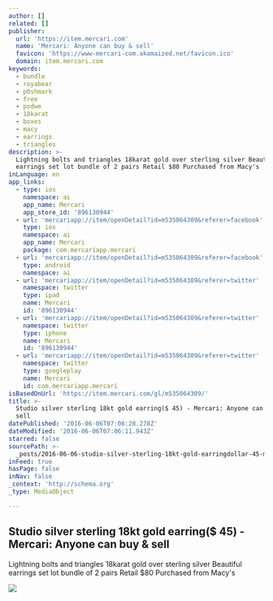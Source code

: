 ```yaml
---
author: []
related: []
publisher:
  url: 'https://item.mercari.com'
  name: 'Mercari: Anyone can buy & sell'
  favicon: 'https://www-mercari-com.akamaized.net/favicon.ico'
  domain: item.mercari.com
keywords:
  - bundle
  - royabear
  - p0shmark
  - free
  - podwe
  - 18karat
  - boxes
  - macy
  - earrings
  - triangles
description: >-
  Lightning bolts and triangles 18karat gold over sterling silver Beautiful
  earrings set lot bundle of 2 pairs Retail $80 Purchased from Macy's
inLanguage: en
app_links:
  - type: ios
    namespace: ai
    app_name: Mercari
    app_store_id: '896130944'
  - url: 'mercariapp://item/openDetail?id=m535064309&referer=facebook'
    type: ios
    namespace: ai
    app_name: Mercari
    package: com.mercariapp.mercari
  - url: 'mercariapp://item/openDetail?id=m535064309&referer=facebook'
    type: android
    namespace: ai
  - url: 'mercariapp://item/openDetail?id=m535064309&referer=twitter'
    namespace: twitter
    type: ipad
    name: Mercari
    id: '896130944'
  - url: 'mercariapp://item/openDetail?id=m535064309&referer=twitter'
    namespace: twitter
    type: iphone
    name: Mercari
    id: '896130944'
  - url: 'mercariapp://item/openDetail?id=m535064309&referer=twitter'
    namespace: twitter
    type: googleplay
    name: Mercari
    id: com.mercariapp.mercari
isBasedOnUrl: 'https://item.mercari.com/gl/m535064309/'
title: >-
  Studio silver sterling 18kt gold earring($ 45) - Mercari: Anyone can buy &
  sell
datePublished: '2016-06-06T07:06:28.278Z'
dateModified: '2016-06-06T07:06:11.943Z'
starred: false
sourcePath: >-
  _posts/2016-06-06-studio-silver-sterling-18kt-gold-earringdollar-45-mercari-an.md
inFeed: true
hasPage: false
inNav: false
_context: 'http://schema.org'
_type: MediaObject

---
```

<article style=""><h1>Studio silver sterling 18kt gold earring($ 45) - Mercari: Anyone can buy &amp; sell</h1><p>Lightning bolts and triangles 18karat gold over sterling silver Beautiful earrings set lot bundle of 2 pairs Retail $80 Purchased from Macy's</p><img src="https://s3-us-west-2.amazonaws.com/static.mercariapp.com/photos/m535064309_1.jpg?1464801155" /></article>